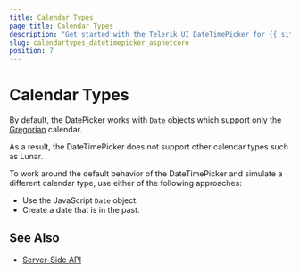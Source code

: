 ```yaml
---
title: Calendar Types
page_title: Calendar Types
description: "Get started with the Telerik UI DateTimePicker for {{ site.framework }} and learn how to work around the default calendar type implementation and simulate other calendar types."
slug: calendartypes_datetimepicker_aspnetcore
position: 7
---
```


# Calendar Types

By default, the DatePicker works with `Date` objects which support only the [Gregorian](https://en.wikipedia.org/wiki/Gregorian_calendar) calendar.

As a result, the DateTimePicker does not support other calendar types such as Lunar.

To work around the default behavior of the DateTimePicker and simulate a different calendar type, use either of the following approaches:

* Use the JavaScript `Date` object.
* Create a date that is in the past.

## See Also

* [Server-Side API](/api/datetimepicker)
